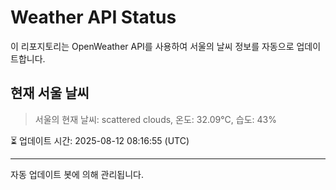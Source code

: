 
# Weather API Status

이 리포지토리는 OpenWeather API를 사용하여 서울의 날씨 정보를 자동으로 업데이트합니다.

## 현재 서울 날씨
> 서울의 현재 날씨: scattered clouds, 온도: 32.09°C, 습도: 43%

⏳ 업데이트 시간: 2025-08-12 08:16:55 (UTC)

---
자동 업데이트 봇에 의해 관리됩니다.
